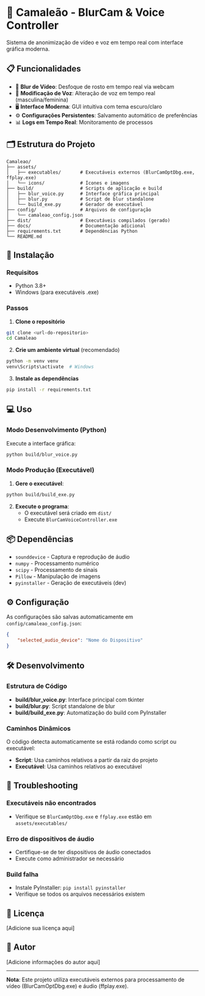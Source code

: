 # 🦎 Camaleão - BlurCam & Voice Controller

Sistema de anonimização de vídeo e voz em tempo real com interface gráfica moderna.

## 📋 Funcionalidades

- 🎥 **Blur de Vídeo**: Desfoque de rosto em tempo real via webcam
- 🎤 **Modificação de Voz**: Alteração de voz em tempo real (masculina/feminina)
- 🖥️ **Interface Moderna**: GUI intuitiva com tema escuro/claro
- ⚙️ **Configurações Persistentes**: Salvamento automático de preferências
- 📊 **Logs em Tempo Real**: Monitoramento de processos

## 🗂️ Estrutura do Projeto

```
Camaleao/
├── assets/
│   ├── executables/       # Executáveis externos (BlurCamOptDbg.exe, ffplay.exe)
│   └── icons/             # Ícones e imagens
├── build/                 # Scripts de aplicação e build
│   ├── blur_voice.py      # Interface gráfica principal
│   ├── blur.py            # Script de blur standalone
│   └── build_exe.py       # Gerador de executável
├── config/                # Arquivos de configuração
│   └── camaleao_config.json
├── dist/                  # Executáveis compilados (gerado)
├── docs/                  # Documentação adicional
├── requirements.txt       # Dependências Python
└── README.md
```

## 🚀 Instalação

### Requisitos
- Python 3.8+
- Windows (para executáveis .exe)

### Passos

1. **Clone o repositório**
```bash
git clone <url-do-repositorio>
cd Camaleao
```

2. **Crie um ambiente virtual** (recomendado)
```bash
python -m venv venv
venv\Scripts\activate  # Windows
```

3. **Instale as dependências**
```bash
pip install -r requirements.txt
```

## 💻 Uso

### Modo Desenvolvimento (Python)

Execute a interface gráfica:
```bash
python build/blur_voice.py
```

### Modo Produção (Executável)

1. **Gere o executável**:
```bash
python build/build_exe.py
```

2. **Execute o programa**:
   - O executável será criado em `dist/`
   - Execute `BlurCamVoiceController.exe`

## 📦 Dependências

- `sounddevice` - Captura e reprodução de áudio
- `numpy` - Processamento numérico
- `scipy` - Processamento de sinais
- `Pillow` - Manipulação de imagens
- `pyinstaller` - Geração de executáveis (dev)

## ⚙️ Configuração

As configurações são salvas automaticamente em `config/camaleao_config.json`:

```json
{
    "selected_audio_device": "Nome do Dispositivo"
}
```

## 🛠️ Desenvolvimento

### Estrutura de Código

- **build/blur_voice.py**: Interface principal com tkinter
- **build/blur.py**: Script standalone de blur
- **build/build_exe.py**: Automatização do build com PyInstaller

### Caminhos Dinâmicos

O código detecta automaticamente se está rodando como script ou executável:
- **Script**: Usa caminhos relativos a partir da raiz do projeto
- **Executável**: Usa caminhos relativos ao executável

## 🐛 Troubleshooting

### Executáveis não encontrados
- Verifique se `BlurCamOptDbg.exe` e `ffplay.exe` estão em `assets/executables/`

### Erro de dispositivos de áudio
- Certifique-se de ter dispositivos de áudio conectados
- Execute como administrador se necessário

### Build falha
- Instale PyInstaller: `pip install pyinstaller`
- Verifique se todos os arquivos necessários existem

## 📝 Licença

[Adicione sua licença aqui]

## 👤 Autor

[Adicione informações do autor aqui]

---

**Nota**: Este projeto utiliza executáveis externos para processamento de vídeo (BlurCamOptDbg.exe) e áudio (ffplay.exe).
